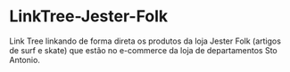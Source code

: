 # LinkTree-Jester-Folk
Link Tree linkando de forma direta os produtos da loja Jester Folk (artigos de surf e skate) que estão no e-commerce da loja de departamentos Sto Antonio.
